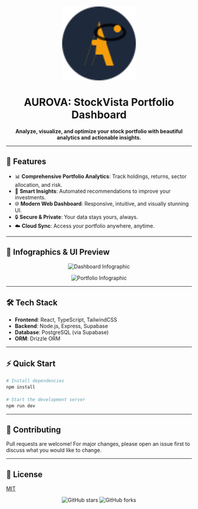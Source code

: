 <p align="center">
  <img src="https://raw.githubusercontent.com/arindam0025/AUROVA/main/client/public/aurovva-logo.svg" alt="AUROVA Logo" width="200"/>
</p>

<h1 align="center">AUROVA: StockVista Portfolio Dashboard</h1>

<p align="center">
  <b>Analyze, visualize, and optimize your stock portfolio with beautiful analytics and actionable insights.</b>
</p>

---

## 🚀 Features

- 📊 <b>Comprehensive Portfolio Analytics</b>: Track holdings, returns, sector allocation, and risk.
- 🧠 <b>Smart Insights</b>: Automated recommendations to improve your investments.
- 🌐 <b>Modern Web Dashboard</b>: Responsive, intuitive, and visually stunning UI.
- 🔒 <b>Secure & Private</b>: Your data stays yours, always.
- ☁️ <b>Cloud Sync</b>: Access your portfolio anywhere, anytime.

---

## 📸 Infographics & UI Preview

<p align="center">
  <img src="https://raw.githubusercontent.com/arindam0025/AUROVA/main/attached_assets/infographic-dashboard.png" alt="Dashboard Infographic" width="600"/>
</p>

<p align="center">
  <img src="https://raw.githubusercontent.com/arindam0025/AUROVA/main/attached_assets/infographic-portfolio.png" alt="Portfolio Infographic" width="600"/>
</p>

---

## 🛠️ Tech Stack
- <b>Frontend</b>: React, TypeScript, TailwindCSS
- <b>Backend</b>: Node.js, Express, Supabase
- <b>Database</b>: PostgreSQL (via Supabase)
- <b>ORM</b>: Drizzle ORM

---

## ⚡ Quick Start
```bash
# Install dependencies
npm install

# Start the development server
npm run dev
```

---

## 🤝 Contributing
Pull requests are welcome! For major changes, please open an issue first to discuss what you would like to change.

---

## 📄 License
[MIT](LICENSE)

<p align="center">
  <img src="https://img.shields.io/github/stars/arindam0025/AUROVA?style=social" alt="GitHub stars"/>
  <img src="https://img.shields.io/github/forks/arindam0025/AUROVA?style=social" alt="GitHub forks"/>
</p>

